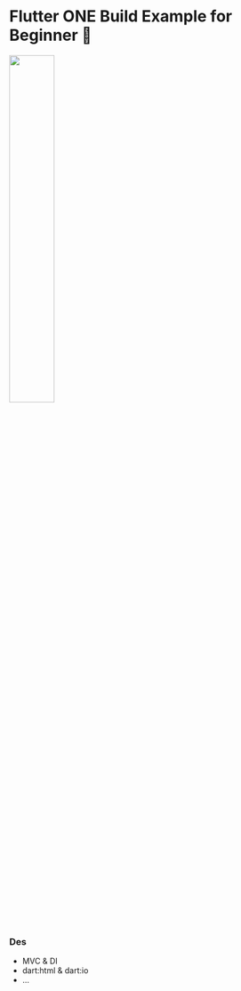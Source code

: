 # Flutter ONE Build Example for Beginner 🍭

<img width="40%" src="https://user-images.githubusercontent.com/56661529/137022371-602636b6-14c8-4b95-8f4a-3ff0bf8eebb1.png" />

### Des

- MVC & DI
- dart:html & dart:io
- ...